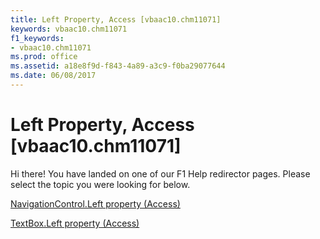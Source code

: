 ```yaml
---
title: Left Property, Access [vbaac10.chm11071]
keywords: vbaac10.chm11071
f1_keywords:
- vbaac10.chm11071
ms.prod: office
ms.assetid: a18e8f9d-f843-4a89-a3c9-f0ba29077644
ms.date: 06/08/2017
---
```



# Left Property, Access [vbaac10.chm11071]

Hi there! You have landed on one of our F1 Help redirector pages. Please select the topic you were looking for below.

[NavigationControl.Left property (Access)](http://msdn.microsoft.com/library/3e4f76fa-9e5c-a501-ae7f-38dfd89a836a%28Office.15%29.aspx)

[TextBox.Left property (Access)](http://msdn.microsoft.com/library/a184b336-215d-ffe0-d7ce-92f1fdc3b656%28Office.15%29.aspx)


